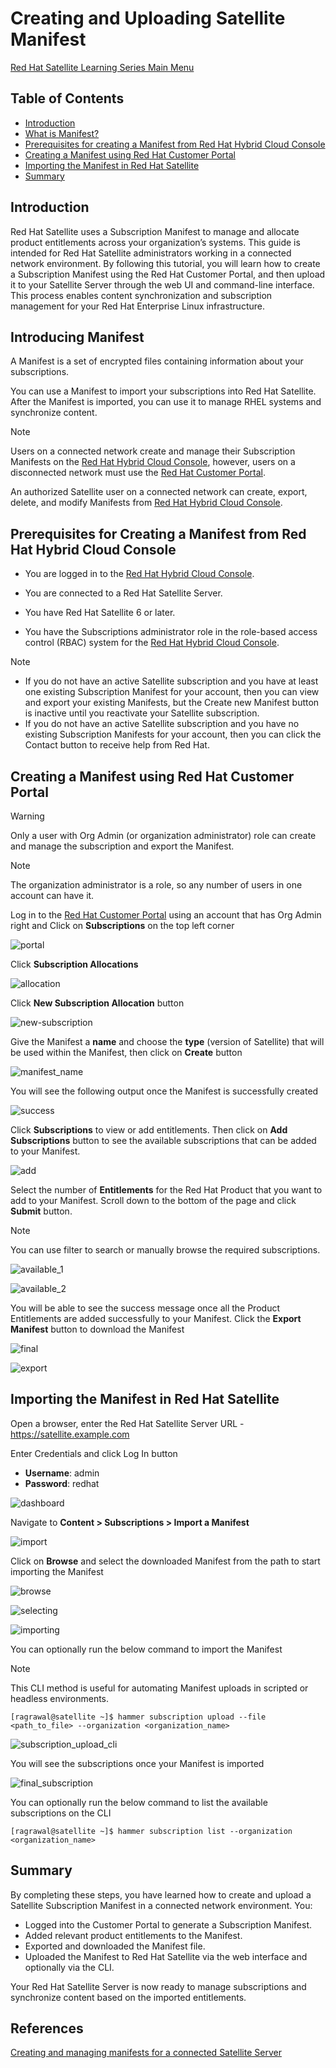 # Creating and Uploading Satellite Manifest

[Red Hat Satellite Learning Series Main Menu](https://github.com/rajatagrawal1094/RedHatSatellite)

## Table of Contents
- [Introduction](#introduction)
- [What is Manifest?](#introducing-manifest)
- [Prerequisites for creating a Manifest from Red Hat Hybrid Cloud Console](#prerequisites-to-create-a-manifest-from-red-hat-hybrid-cloud-console)
- [Creating a Manifest using Red Hat Customer Portal](#creating-a-manifest-using-red-hat-customer-portal)
- [Importing the Manifest in Red Hat Satellite](#importing-the-manifest-in-red-hat-satellite)
- [Summary](#summary)

## Introduction

Red Hat Satellite uses a Subscription Manifest to manage and allocate product entitlements across your organization’s systems. This guide is intended for Red Hat Satellite administrators working in a connected network environment. By following this tutorial, you will learn how to create a Subscription Manifest using the Red Hat Customer Portal, and then upload it to your Satellite Server through the web UI and command-line interface. This process enables content synchronization and subscription management for your Red Hat Enterprise Linux infrastructure.


## Introducing Manifest

A Manifest is a set of encrypted files containing information about your subscriptions.

You can use a Manifest to import your subscriptions into Red Hat Satellite. After the Manifest is imported, you can use it to manage RHEL systems and synchronize content.

> [!NOTE]
> Users on a connected network create and manage their Subscription Manifests on the [Red Hat Hybrid Cloud Console](https://console.redhat.com), however, users on a disconnected network must use the [Red Hat Customer Portal](https://access.redhat.com).

An authorized Satellite user on a connected network can create, export, delete, and modify Manifests from [Red Hat Hybrid Cloud Console](https://console.redhat.com).

## Prerequisites for Creating a Manifest from Red Hat Hybrid Cloud Console

- You are logged in to the [Red Hat Hybrid Cloud Console](https://console.redhat.com).

- You are connected to a Red Hat Satellite Server.

- You have Red Hat Satellite 6 or later.

- You have the Subscriptions administrator role in the role-based access control (RBAC) system for the [Red Hat Hybrid Cloud Console](https://console.redhat.com).

> [!NOTE]
> - If you do not have an active Satellite subscription and you have at least one existing Subscription Manifest for your account, then you can view and export your existing Manifests, but the Create new Manifest button is inactive until you reactivate your Satellite subscription.
> - If you do not have an active Satellite subscription and you have no existing Subscription Manifests for your account, then you can click the Contact button to receive help from Red Hat.

## Creating a Manifest using Red Hat Customer Portal 

> [!WARNING]
> Only a user with Org Admin (or organization administrator) role can create and manage the subscription and export the Manifest.

> [!NOTE]
> The organization administrator is a role, so any number of users in one account can have it.

Log in to the [Red Hat Customer Portal](https://access.redhat.com) using an account that has Org Admin right and Click on **Subscriptions** on the top left corner

![portal](/images/1-portal.png)

Click **Subscription Allocations** 

![allocation](/images/2-allocation.png)

Click **New Subscription Allocation** button

![new-subscription](/images/3-new_subscription.png)

Give the Manifest a **name** and choose the **type** (version of Satellite) that will be used within the Manifest, then click on **Create** button

![manifest_name](/images/4-manifest_name.png)

You will see the following output once the Manifest is successfully created

![success](/images/5-success.png)

Click **Subscriptions** to view or add entitlements. Then click on **Add Subscriptions** button to see the available subscriptions that can be added to your Manifest.

![add](/images/6-add.png)

Select the number of **Entitlements** for the Red Hat Product that you want to add to your Manifest. Scroll down to the bottom of the page and click **Submit** button.

> [!NOTE]
> You can use filter to search or manually browse the required subscriptions.

![available_1](/images/7-available_1.png)

![available_2](/images/8-available_2.png)

You will be able to see the success message once all the Product Entitlements are added successfully to your Manifest. Click the **Export Manifest** button to download the Manifest

![final](/images/9-final.png)

![export](/images/10-export.png)

## Importing the Manifest in Red Hat Satellite

Open a browser, enter the Red Hat Satellite Server URL - https://satellite.example.com

Enter Credentials and click Log In button

- **Username**: admin
- **Password**: redhat

![dashboard](/images/11-dashboard.png)

Navigate to **Content > Subscriptions > Import a Manifest**

![import](/images/12-import.png)

Click on **Browse** and select the downloaded Manifest from the path to start importing the Manifest

![browse](/images/13-browse.png)

![selecting](/images/14-selecting.png)

![importing](/images/15-importing.png)

You can optionally run the below command to import the Manifest

> [!NOTE]
> This CLI method is useful for automating Manifest uploads in scripted or headless environments.

```console
[ragrawal@satellite ~]$ hammer subscription upload --file <path_to_file> --organization <organization_name>
```

![subscription_upload_cli](/images/16-subscription_upload_cli.png)

You will see the subscriptions once your Manifest is imported

![final_subscription](/images/17-final_subscription.png)

You can optionally run the below command to list the available subscriptions on the CLI

```console
[ragrawal@satellite ~]$ hammer subscription list --organization <organization_name>
```

## Summary

By completing these steps, you have learned how to create and upload a Satellite Subscription Manifest in a connected network environment. You:

- Logged into the Customer Portal to generate a Subscription Manifest.
- Added relevant product entitlements to the Manifest.
- Exported and downloaded the Manifest file.
- Uploaded the Manifest to Red Hat Satellite via the web interface and optionally via the CLI.

Your Red Hat Satellite Server is now ready to manage subscriptions and synchronize content based on the imported entitlements.

## References

[Creating and managing manifests for a connected Satellite Server](https://docs.redhat.com/en/documentation/subscription_central/1-latest/html-single/creating_and_managing_manifests_for_a_connected_satellite_server/index#proc-creating-manifest-satellite-connected)

